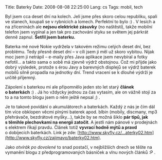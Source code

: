 Title: Baterky
Date: 2008-08-08 22:25:00
Lang: cs
Tags: mobil, tech

Byl jsem cca deset dní na kolech. Jeli jsme přes skoro celou republiku, spali ve stanech, koupali se v rybnících a lomech. Perfektní to bylo :) . V lesích a na zříceninách ale **nejsou elektrické zásuvky** (no naštěstí), takže mobilní telefon jsem vypínal a jen tak pro zachování styku se světem jej párkrát denně zapnul. **Šetřil jsem baterku.**

Baterka mé nové Nokie vydržela v takovém režimu celých deset dní, bez problému. Tedy přesně deset dní – v cíli jsem ji měl už skoro vybitou. Nijak moc jsem ji netrápil – e-maily přes Java aplikace jsem nevybíral a fotky nefotil… a takto sama o sobě má zjevně výdrž obstojnou. Což mi přijde jako dobrý výsledek, protože s érou Javy a barevných displejů se výdrž baterek mobilů silně propadla na jednotky dní. Trend vracení se k dlouhé výdrži je určitě příjemný.

Zápolení s baterkou mi ale připomnělo jeden sto let starý **článek o baterkách** :) . Já ho vždycky jednou za čas vytasím, ale on vážně stojí za to a na tomto blogu jsem o něm ještě nepsal
;) .

Je to takové povídání o akumulátorech a baterkách. Každý z nás je čím dál tím více obklopen věcmi plnými baterek apod. blbin (mobily, discmany, mp3 přehrávače, bezdrátové myšky…), takže by se možná šiklo **pár tipů, jak s těmihle plechovkami na energii zatočit**. A jestli nám pánové v prodejnách s elektrem říkají pravdu. Článek totiž **vyvrací hodně mýtů a pravd** o dobíjecích baterkách. Link
je zde: [http://www.skyfly.cz/…aterky02.htm](http://www.skyfly.cz/zajimavo/baterky02.htm).

Jako *otvírák po dovolené* to snad postačí, v nejbližších dnech se těšte na vymanění blogu z předprogramo­vaných básniček a vlnu nových článků :P .
